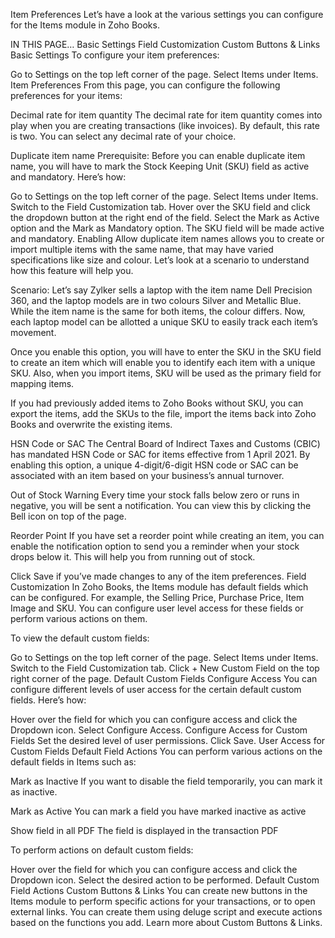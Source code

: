 Item Preferences
Let’s have a look at the various settings you can configure for the Items module in Zoho Books.

IN THIS PAGE…
Basic Settings
Field Customization
Custom Buttons & Links
Basic Settings
To configure your item preferences:

Go to Settings on the top left corner of the page.
Select Items under Items.
Item Preferences
From this page, you can configure the following preferences for your items:

Decimal rate for item quantity
The decimal rate for item quantity comes into play when you are creating transactions (like invoices). By default, this rate is two. You can select any decimal rate of your choice.

Duplicate item name
Prerequisite: Before you can enable duplicate item name, you will have to mark the Stock Keeping Unit (SKU) field as active and mandatory. Here’s how:

Go to Settings on the top left corner of the page.
Select Items under Items.
Switch to the Field Customization tab.
Hover over the SKU field and click the dropdown button at the right end of the field.
Select the Mark as Active option and the Mark as Mandatory option. The SKU field will be made active and mandatory.
Enabling Allow duplicate item names allows you to create or import multiple items with the same name, that may have varied specifications like size and colour. Let’s look at a scenario to understand how this feature will help you.

Scenario: Let’s say Zylker sells a laptop with the item name Dell Precision 360, and the laptop models are in two colours Silver and Metallic Blue. While the item name is the same for both items, the colour differs. Now, each laptop model can be allotted a unique SKU to easily track each item’s movement.

Once you enable this option, you will have to enter the SKU in the SKU field to create an item which will enable you to identify each item with a unique SKU. Also, when you import items, SKU will be used as the primary field for mapping items.

If you had previously added items to Zoho Books without SKU, you can export the items, add the SKUs to the file, import the items back into Zoho Books and overwrite the existing items.

HSN Code or SAC
The Central Board of Indirect Taxes and Customs (CBIC) has mandated HSN Code or SAC for items effective from 1 April 2021. By enabling this option, a unique 4-digit/6-digit HSN code or SAC can be associated with an item based on your business’s annual turnover.

Out of Stock Warning
Every time your stock falls below zero or runs in negative, you will be sent a notification. You can view this by clicking the Bell icon on top of the page.

Reorder Point
If you have set a reorder point while creating an item, you can enable the notification option to send you a reminder when your stock drops below it. This will help you from running out of stock.

Click Save if you’ve made changes to any of the item preferences.
Field Customization
In Zoho Books, the Items module has default fields which can be configured. For example, the Selling Price, Purchase Price, Item Image and SKU. You can configure user level access for these fields or perform various actions on them.

To view the default custom fields:

Go to Settings on the top left corner of the page.
Select Items under Items.
Switch to the Field Customization tab.
Click + New Custom Field on the top right corner of the page.
Default Custom Fields
Configure Access
You can configure different levels of user access for the certain default custom fields. Here’s how:

Hover over the field for which you can configure access and click the Dropdown icon.
Select Configure Access.
Configure Access for Custom Fields
Set the desired level of user permissions.
Click Save.
User Access for Custom Fields
Default Field Actions
You can perform various actions on the default fields in Items such as:

Mark as Inactive
If you want to disable the field temporarily, you can mark it as inactive.

Mark as Active
You can mark a field you have marked inactive as active

Show field in all PDF
The field is displayed in the transaction PDF

To perform actions on default custom fields:

Hover over the field for which you can configure access and click the Dropdown icon.
Select the desired action to be performed.
Default Custom Field Actions
Custom Buttons & Links
You can create new buttons in the Items module to perform specific actions for your transactions, or to open external links. You can create them using deluge script and execute actions based on the functions you add. Learn more about Custom Buttons & Links.
